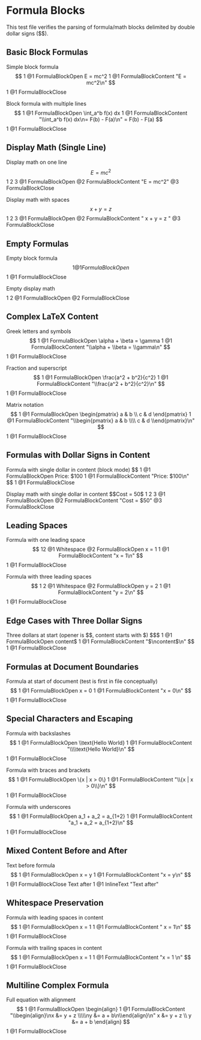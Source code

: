 # Formula Blocks

This test file verifies the parsing of formula/math blocks delimited by double dollar signs ($$).

## Basic Block Formulas

Simple block formula
$$
1
@1 FormulaBlockOpen
E = mc^2
1
@1 FormulaBlockContent "E = mc^2\n"
$$
1
@1 FormulaBlockClose

Block formula with multiple lines
$$
1
@1 FormulaBlockOpen
\int_a^b f(x) dx
1
@1 FormulaBlockContent "\\int_a^b f(x) dx\n= F(b) - F(a)\n"
= F(b) - F(a)
$$
1
@1 FormulaBlockClose

## Display Math (Single Line)

Display math on one line
$$E = mc^2$$
1 2       3
@1 FormulaBlockOpen
@2 FormulaBlockContent "E = mc^2"
@3 FormulaBlockClose

Display math with spaces
$$ x + y = z $$
1 2          3
@1 FormulaBlockOpen
@2 FormulaBlockContent " x + y = z "
@3 FormulaBlockClose

## Empty Formulas

Empty block formula
$$
1
@1 FormulaBlockOpen
$$
1
@1 FormulaBlockClose

Empty display math
$$$$
1 2
@1 FormulaBlockOpen
@2 FormulaBlockClose

## Complex LaTeX Content

Greek letters and symbols
$$
1
@1 FormulaBlockOpen
\alpha + \beta = \gamma
1
@1 FormulaBlockContent "\\alpha + \\beta = \\gamma\n"
$$
1
@1 FormulaBlockClose

Fraction and superscript
$$
1
@1 FormulaBlockOpen
\frac{a^2 + b^2}{c^2}
1
@1 FormulaBlockContent "\\frac{a^2 + b^2}{c^2}\n"
$$
1
@1 FormulaBlockClose

Matrix notation
$$
1
@1 FormulaBlockOpen
\begin{pmatrix} a & b \\ c & d \end{pmatrix}
1
@1 FormulaBlockContent "\\begin{pmatrix} a & b \\\\ c & d \\end{pmatrix}\n"
$$
1
@1 FormulaBlockClose

## Formulas with Dollar Signs in Content

Formula with single dollar in content (block mode)
$$
1
@1 FormulaBlockOpen
Price: $100
1
@1 FormulaBlockContent "Price: $100\n"
$$
1
@1 FormulaBlockClose

Display math with single dollar in content
$$Cost = $50$$
1 2         3
@1 FormulaBlockOpen
@2 FormulaBlockContent "Cost = $50"
@3 FormulaBlockClose

## Leading Spaces

Formula with one leading space
 $$
 12
@1 Whitespace
@2 FormulaBlockOpen
x = 1
1
@1 FormulaBlockContent "x = 1\n"
 $$
1
@1 FormulaBlockClose

Formula with three leading spaces
   $$
   1  2
@1 Whitespace
@2 FormulaBlockOpen
y = 2
1
@1 FormulaBlockContent "y = 2\n"
   $$
1
@1 FormulaBlockClose

## Edge Cases with Three Dollar Signs

Three dollars at start (opener is $$, content starts with $)
$$$
1
@1 FormulaBlockOpen
content$
1
@1 FormulaBlockContent "$\ncontent$\n"
$$
1
@1 FormulaBlockClose

## Formulas at Document Boundaries

Formula at start of document (test is first in file conceptually)
$$
1
@1 FormulaBlockOpen
x = 0
1
@1 FormulaBlockContent "x = 0\n"
$$
1
@1 FormulaBlockClose

## Special Characters and Escaping

Formula with backslashes
$$
1
@1 FormulaBlockOpen
\\text{Hello World}
1
@1 FormulaBlockContent "\\\\text{Hello World}\n"
$$
1
@1 FormulaBlockClose

Formula with braces and brackets
$$
1
@1 FormulaBlockOpen
\{x | x > 0\}
1
@1 FormulaBlockContent "\\{x | x > 0\\}\n"
$$
1
@1 FormulaBlockClose

Formula with underscores
$$
1
@1 FormulaBlockOpen
a_1 + a_2 = a_{1+2}
1
@1 FormulaBlockContent "a_1 + a_2 = a_{1+2}\n"
$$
1
@1 FormulaBlockClose

## Mixed Content Before and After

Text before formula
$$
1
@1 FormulaBlockOpen
x = y
1
@1 FormulaBlockContent "x = y\n"
$$
1
@1 FormulaBlockClose
Text after
1
@1 InlineText "Text after"

## Whitespace Preservation

Formula with leading spaces in content
$$
1
@1 FormulaBlockOpen
  x = 1
1
@1 FormulaBlockContent "  x = 1\n"
$$
1
@1 FormulaBlockClose

Formula with trailing spaces in content
$$
1
@1 FormulaBlockOpen
x = 1   
1
@1 FormulaBlockContent "x = 1   \n"
$$
1
@1 FormulaBlockClose

## Multiline Complex Formula

Full equation with alignment
$$
1
@1 FormulaBlockOpen
\begin{align}
1
@1 FormulaBlockContent "\\begin{align}\nx &= y + z \\\\\ny &= a + b\n\\end{align}\n"
x &= y + z \\
y &= a + b
\end{align}
$$
1
@1 FormulaBlockClose
